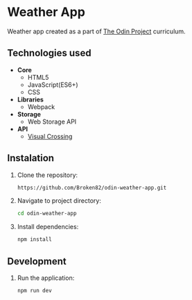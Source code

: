 # Weather App

Weather app created as a part of [The Odin Project](https://www.theodinproject.com) curriculum.

## Technologies used
- **Core**
  - HTML5
  - JavaScript(ES6+)
  - CSS
- **Libraries**
  - Webpack
- **Storage**
  - Web Storage API
- **API**
  - [Visual Crossing](www.visualcrossing.com/weather-api/)

## Instalation

1. Clone the repository:
   
   ```bash
   https://github.com/Broken82/odin-weather-app.git
   ```
3. Navigate to project directory:
   
   ```bash
   cd odin-weather-app
   ```
5. Install dependencies:
   
   ```bash
   npm install
   ```

## Development

1. Run the application:
   
   ```bash
   npm run dev
   ```
